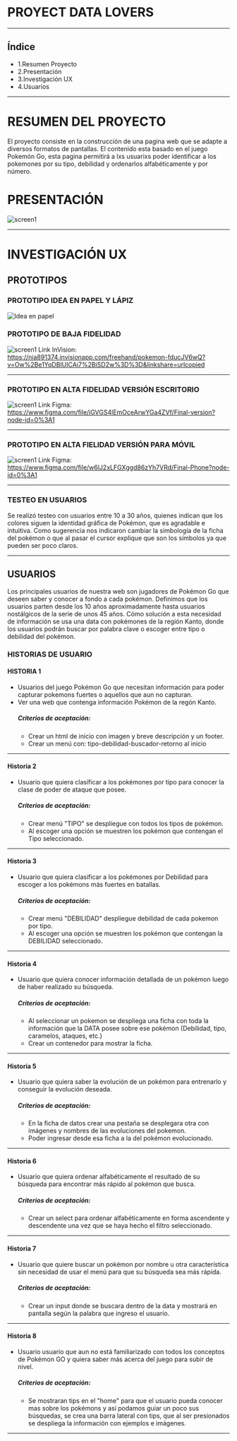 
# PROYECT DATA LOVERS

***

## Índice

* 1.Resumen Proyecto
* 2.Presentación
* 3.Investigación UX
* 4.Usuarios


***

# RESUMEN DEL PROYECTO
El proyecto consiste en la construcción de una pagina web que se adapte a diversos formatos de pantallas. El contenido esta basado en el juego Pokemón Go, esta pagina permitirá a lxs usuarixs poder identificar a los pokemones por su tipo, debilidad y ordenarlos alfabéticamente y por número.

# PRESENTACIÓN 
 ![screen1](src/Img/imagenproyecto.png)

***

# INVESTIGACIÓN UX 

 ## PROTOTIPOS 
 
 ### PROTOTIPO IDEA EN PAPEL Y LÁPIZ
 ![Idea en papel](src/Img/proyectopapel.png)
 ### PROTOTIPO DE BAJA FIDELIDAD
 ![screen1](src/Img/prototipoenbajacalidad.png)
 Link InVision: https://nia891374.invisionapp.com/freehand/pokemon-fducJV6wQ?v=Ow%2Be1YqDBIUICAi7%2BiSD2w%3D%3D&linkshare=urlcopied
 ***
 ### PROTOTIPO EN ALTA FIDELIDAD VERSIÓN ESCRITORIO
 ![screen1](src/Img/prototipodealtafigma.png)
 Link Figma: https://www.figma.com/file/iGVGS4lEmOceArwYGa4ZVf/Final-version?node-id=0%3A1
 ***
 ### PROTOTIPO EN ALTA FIELIDAD VERSIÓN PARA MÓVIL 
![screen1](src/Img/prototipodealtaphone.png)
 Link Figma: https://www.figma.com/file/w6lJ2xLFGXggd86zYh7VRd/Final-Phone?node-id=0%3A1

 ****
 ### TESTEO EN USUARIOS

Se realizó testeo con usuarios entre 10 a 30 años, quienes indican que los colores siguen la identidad gráfica de Pokémon, que es agradable e intuitiva. Como sugerencia nos indicaron cambiar la simbología de la ficha del pokémon o que al pasar el cursor explique que son los símbolos ya que pueden ser poco claros.
 
***

 ## USUARIOS
   Los principales usuarios de nuestra web son jugadores de Pokémon Go que deseen saber y conocer a fondo a cada pokémon.
   Definimos que los usuarios parten desde los 10 años aproximadamente hasta usuarios nostálgicos de la serie de unos 45 años.
   Cómo solución a esta necesidad de información se usa una data con pokémones de la región Kanto, donde los usuarios podrán buscar por palabra clave o escoger entre tipo o debilidad del pokémon.

 ### HISTORIAS DE USUARIO

 #### HISTORIA 1 
 - Usuarios del juego Pokémon Go que necesitan información para poder capturar pokemons fuertes o aquellos que aun no capturan. 
 - Ver una web que contenga información Pokémon de la regón Kanto.
   ##### Criterios de aceptación: 
   - Crear un html de inicio con imagen y breve descripción y un footer.
   - Crear un menú con: tipo-debilidad-buscador-retorno al inicio
***
 #### Historia 2
 - Usuario que quiera clasificar a los pokémones por tipo para conocer la clase de poder de ataque que posee. 
   ##### Criterios de aceptación: 
   - Crear menú "TIPO" se despliegue con todos los tipos de pokémon.
   - Al escoger una opción se muestren los pokémon que contengan el Tipo seleccionado.
***
 #### Historia 3
 - Usuario que quiera clasificar a los pokémones por Debilidad para escoger a los pokémons más fuertes en batallas.
   ##### Criterios de aceptación:
   - Crear menú "DEBILIDAD" despliegue debilidad de cada pokemon por tipo.
   - Al escoger una opción se muestren los pokémon que contengan la DEBILIDAD seleccionado.
 ***
 #### Historia 4
 - Usuario que quiera conocer información detallada de un pokémon luego de haber realizado su búsqueda.
   ##### Criterios de aceptación:
   - Al seleccionar un pokemon se despliega una ficha con toda la información que la DATA posee sobre ese pokémon (Debilidad, tipo, caramelos, ataques, etc.)
   - Crear un contenedor para mostrar la ficha.
 ***
 #### Historia 5
 - Usuario que quiera saber la evolución de un pokémon para entrenarlo y conseguir la evolución deseada.
   ##### Criterios de aceptación:
   - En la ficha de datos crear una pestaña se desplegara otra con imágenes y nombres de las evoluciones del pokemon.
   - Poder ingresar desde esa ficha a la del pokémon evolucionado.
***
 #### Historia 6
 - Usuario que quiera ordenar alfabéticamente el resultado de su búsqueda para encontrar más rápido al pokémon que busca.
   ##### Criterios de aceptación:
   - Crear un select para ordenar alfabéticamente en forma ascendente y descendente una vez que se haya hecho el filtro seleccionado.
***
 #### Historia 7
 - Usuario que quiere buscar un pokémon por nombre u otra característica sin necesidad de usar el menú para que su búsqueda sea más rápida.
   ##### Criterios de aceptación:
   - Crear un input donde se buscara dentro de la data y mostrará en pantalla según la palabra que ingreso el usuario.
***
#### Historia 8
 - Usuario usuario que aun no está familiarizado con todos los conceptos de Pokémon GO y quiera saber más acerca del juego para subir de  nivel.
   ##### Criterios de aceptación:
   - Se mostraran tips en el "home" para que el usuario pueda conocer mas sobre los pokémons y así podamos guiar un poco sus búsquedas, se crea una barra lateral con tips, que al ser presionados se despliega la información con ejemplos e imágenes.
  
***

